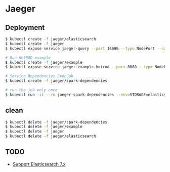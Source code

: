 # Jaeger

## Deployment

```bash
$ kubectl create -f jaeger/elasticsearch
$ kubectl create -f jaeger
$ kubectl expose service jaeger-query --port 16686 --type NodePort --name jaeger-query-node-port

# Run HotROD example
$ kubectl create -f jaeger/example
$ kubectl expose service jaeger-example-hotrod --port 8080 --type NodePort --name jaeger-example-hotrod-node-port

# Service Dependencies CronJob
$ kubectl create -f jaeger/spark-dependencies

# run the job only once
$ kubectl run -it --rm jaeger-spark-dependencies --env=STORAGE=elasticsearch --env ES_NODES=http://jaeger-elasticsearch:9200 --env ES_NODES_WAN_ONLY=true --restart=Never --image=jaegertracing/spark-dependencies
```

## clean
```bash
$ kubectl delete -f jaeger/spark-dependencies
$ kubectl delete -f jaeger/example
$ kubectl delete -f jaeger
$ kubectl delete -f jaeger/elasticsearch
```

## TODO

- [Support Elasticsearch 7.x](https://github.com/jaegertracing/jaeger/issues/1474)
